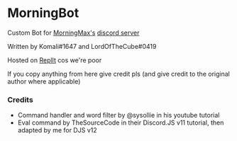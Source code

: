 # MorningBot
Custom Bot for [MorningMax's](https://twitch.tv/morningmax27) [discord server](https://discord.gg/5qTGguZ) 

Written by Komali#1647 and LordOfTheCube#0419

Hosted on [ReplIt](https://repl.it) cos we're poor

If you copy anything from here give credit pls (and give credit to the original author where applicable)

### Credits

 - Command handler and word filter by @sysollie in his youtube tutorial
 - Eval command by TheSourceCode in their Discord.JS v11 tutorial, then adapted by me for DJS v12
